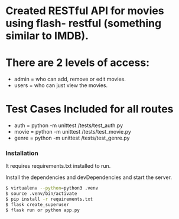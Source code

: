 # Created RESTful API for movies using flash- restful (something similar to IMDB).

# There are 2 levels of access:
- admin = who can add, remove or edit movies.
- users = who can just view the movies.

# Test Cases Included for all routes
- auth =  python -m unittest /tests/test_auth.py
- movie =  python -m unittest /tests/test_movie.py
- genre = python -m unittest /tests/test_genre.py

### Installation

It requires requirements.txt installed to run.

Install the dependencies and devDependencies and start the server.

```sh
$ virtualenv --python=python3 .venv
$ source .venv/bin/activate
$ pip install -r requirements.txt
$ flask create_superuser
$ flask run or python app.py
```



